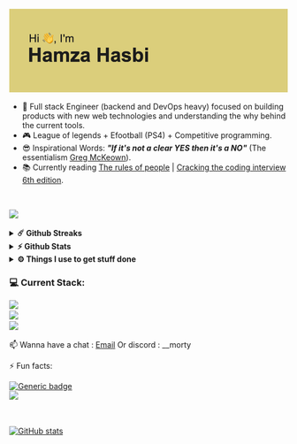 

![title](/header.png)

- 🚀 Full stack Engineer (backend and DevOps heavy) focused on building products with new web technologies and understanding the why behind the current tools.<br>
- 🎮 League of legends + Efootball (PS4) + Competitive programming. <br>
- 😎 Inspirational Words: ***"If it's not a clear YES then it's a NO"*** (The essentialism [Greg McKeown](https://twitter.com/librarymindset/status/1441749509583753217/media_tags)).
- 📚 Currently reading [The rules of people](https://www.goodreads.com/book/show/36611665-the-rules-of-people) | [Cracking the coding interview 6th edition](https://www.crackingthecodinginterview.com/solutions.html).
<br/>

[![](https://visitcount.itsvg.in/api?id=hamzahasbi&icon=7&color=1)](https://visitcount.itsvg.in)
<details>	
  <summary><b>☄️ Github Streaks</b></summary>
    <img height="180em" src="https://github-readme-streak-stats.herokuapp.com?user=hamzahasbi&theme=dracula&hide_border=true&date_format=M%20j%5B%2C%20Y%5D&currStreakLabel=FFB86C&currStreakNum=FFB86C" />
  <br />
</details>

<details>	
  <summary><b>⚡ Github Stats</b></summary>
  <br />
  <img height="180em" src="https://github-profile-summary-cards.vercel.app/api/cards/profile-details?username=hamzahasbi&theme=dracula" />
  <br/>
  <img height="180em" src="https://github-profile-summary-cards.vercel.app/api/cards/productive-time?username=hamzahasbi&theme=dracula"/>
  <img height="180em" src="https://github-profile-summary-cards.vercel.app/api/cards/stats?username=hamzahasbi&theme=dracula"/>
  <img height="180em" src="https://github-profile-summary-cards.vercel.app/api/cards/repos-per-language?username=hamzahasbi&theme=dracula"/>
  <img height="180em" src="https://github-profile-summary-cards.vercel.app/api/cards/most-commit-language?username=hamzahasbi&theme=dracula"/>

  [![Top Langs](https://github-readme-stats.vercel.app/api/top-langs/?username=hamzahasbi&langs_count=10&theme=dracula)](https://github.com/anuraghazra/github-readme-stats)
</details>

<details>	
  <br />
  <summary><b>⚙️ Things I use to get stuff done</b></summary>
  	<ul>
  	  <li><b>OS:</b> MacOs </li>
	   	<li><b>Setup: </b> MacBook Pro M1 pro (14 inch RAM:16Gb SSD:512Gb) + <a href="http://www.hybrok.com/index.php/hybrok-spark-hs24cuf" target="_blank">Monitor 1</a> + <a href="https://www.msi.com/Monitor/Optix-MAG241C/support" target="_blank">Monitor 2</a> + <a href="https://www.razer.com/gaming-mice/razer-basilisk-x-hyperspeed" target="_blank">Mouse</a> + <a href="https://spiritofgamer.com/gb/keyboards/165-xpert-k500-3700104435391.html" target="_blank">Keyboard</a> and <a href="https://electronics.sony.com/audio/gaming-audio/inzone-headsets/p/mdrg300-w" target="_blank">headset</a>
      </li>
      <li> <b>Terminal: </b><a href="https://www.warp.dev/" target="_blank">WARP</a> with <a href="https://github.com/ohmyzsh/ohmyzsh/wiki/Installing-ZSH" target="_blank">ZSH</a> and 
      <a href="https://ohmyposh.dev/" target="_blank">oh-my-posh .</a></li>
            <li> <b>IDEs & Code editors : </b> PHPStorm / Webstorm / Vscode and Neovim.</li>
  	</ul>	
</details>

### 💻 Current Stack:
<a href="https://github.com/hamzahasbi/hamzahasbi">
    <img src="https://skillicons.dev/icons?i=php,ts,js,sass,nginx,nodejs,rust,react,mongodb,vite" />
  </a>
    <br>
  <a href="https://github.com/hamzahasbi/hamzahasbi">
    <img src="https://skillicons.dev/icons?i=nextjs,remix,bun,symfony,bootstrap,tailwind,mysql,cpp,redis" />
  </a>
  <br>
  <a href="https://github.com/hamzahasbi/hamzahasbi">
    <img src="https://skillicons.dev/icons?i=linux,git,docker,webstorm,phpstorm,vscode,notion,discord" />
  </a>

📫 Wanna have a chat : [Email](mailto:hamza.hasbi@gmail.com) Or discord : __morty

⚡ Fun facts: <br/>

[![Generic badge](https://img.shields.io/badge/Resume-<Github>-<COLOR>.svg)](https://resume.github.io/?hamzahasbi)
<br/>
![](https://komarev.com/ghpvc/?username=hamzahasbi&label=PROFILE+VIEWS&style=for-the-badge&color=blueviolet)

<br/>

[![GitHub stats](https://github-readme-stats.vercel.app/api?username=hamzahasbi&count_private=true&langs_count=8&theme=dracula&layout=compact)](https://github.com/anuraghazra/github-readme-stats)


 

